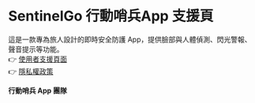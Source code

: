 # SentinelGo 行動哨兵App 支援頁

這是一款專為旅人設計的即時安全防護 App，提供臉部與人體偵測、閃光警報、聲音提示等功能。  
👉 [使用者支援頁面](https://1997yuchen.github.io/SentinelGo/support.html)  
👉 [隱私權政策](https://1997yuchen.github.io/SentinelGo/privacy.html)


**行動哨兵 App 團隊**
